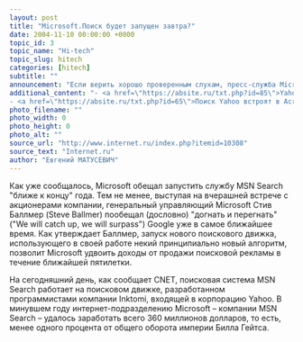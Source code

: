 ```yaml
---
layout: post
title: "Microsoft.Поиск будет запущен завтра?"
date: 2004-11-10 00:00:00 +0000
topic_id: 3
topic_name: "Hi-tech"
topic_slug: hitech
categories: [hitech]
subtitle: ""
announcement: "Если верить хорошо проверенным слухам, пресс-служба Microsoft объявит о запуске новой версии собственной поисковой системы уже завтра."
additional_content: "- <a href=\"https://absite.ru/txt.php?id=85\">Yahoo и Google ведут борьбу за пользователей сотовой связи</a>
- <a href=\"https://absite.ru/txt.php?id=65\">Поиск Yahoo встроят в Acrobat Reader</a>"
photo_filename: ""
photo_width: 0
photo_height: 0
photo_alt: ""
source_url: "http://www.internet.ru/index.php?itemid=10308"
source_text: "Internet.ru"
author: "Евгений МАТУСЕВИЧ"
---
```

Как уже сообщалось, Microsoft обещал запустить службу MSN Search "ближе к концу" года. Тем не менее, выступая на вчерашней встрече с акционерами компании, генеральный управляющий Microsoft Стив Баллмер (Steve Ballmer) пообещал (дословно) "догнать и перегнать" ("We will catch up, we will surpass") Google уже в самое ближайшее время. Как утверждает Баллмер, запуск нового поискового движка, использующего в своей работе некий принципиально новый алгоритм, позволит Microsoft удвоить доходы от продажи поисковой рекламы в течение ближайшей пятилетки.

На сегодняшний день, как сообщает CNET, поисковая система MSN Search работает на поисковом движке, разработанном программистами компании Inktomi, входящей в корпорацию Yahoo. В минувшем году интернет-подразделению Microsoft – компании MSN Search – удалось заработать всего 360 миллионов долларов, то есть, менее одного процента от общего оборота империи Билла Гейтса.
